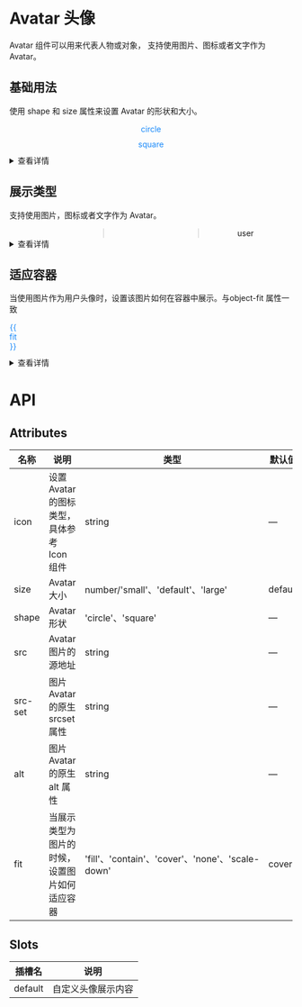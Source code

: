 <script lang="ts" setup>
import { reactive, toRefs } from 'vue'

const state1 = reactive({
  circleUrl:
    'https://cube.elemecdn.com/3/7c/3ea6beec64369c2642b92c6726f1epng.png',
  squareUrl:
    'https://cube.elemecdn.com/9/c2/f0ee8a3c7c9638a54940382568c9dpng.png',
  sizeList: ['small', '', 'large'] as const,
})

const { circleUrl, squareUrl, sizeList } = toRefs(state1)

const state2 = reactive({
  fits: ['fill', 'contain', 'cover', 'none', 'scale-down'],
  url: 'https://fuss10.elemecdn.com/e/5d/4a731a90594a4af544c0c25941171jpeg.jpeg',
})

const { fits, url } = toRefs(state2)
</script>

# Avatar 头像

Avatar 组件可以用来代表人物或对象， 支持使用图片、图标或者文字作为 Avatar。

## 基础用法
使用 shape 和 size 属性来设置 Avatar 的形状和大小。

<div class="example">
  <vi-row class="demo-avatar demo-basic">
    <vi-col :span="12">
      <div class="sub-title">circle</div>
      <div class="demo-basic--circle">
        <div class="block">
          <vi-avatar :size="50" :src="circleUrl" />
        </div>
        <div v-for="size in sizeList" :key="size" class="block">
          <vi-avatar :size="size" :src="circleUrl" />
        </div>
      </div>
    </vi-col>
    <vi-col :span="12">
      <div class="sub-title">square</div>
      <div class="demo-basic--circle">
        <div class="block">
          <vi-avatar shape="square" :size="50" :src="squareUrl" />
        </div>
        <div v-for="size in sizeList" :key="size" class="block">
          <vi-avatar shape="square" :size="size" :src="squareUrl" />
        </div>
      </div>
    </vi-col>
  </vi-row>
</div>

<style scoped>
.demo-basic {
  text-align: center;
}
.demo-basic .sub-title {
  margin-bottom: 10px;
  font-size: 14px;
  color: #1989fa;
}
.demo-basic .demo-basic--circle,
.demo-basic .demo-basic--square {
  display: flex;
  justify-content: space-between;
  align-items: center;
}
.demo-basic .block:not(:last-child) {
  border-right: 1px solid #ccc;
}
.demo-basic .block {
  flex: 1;
}
.demo-basic .vi-col:not(:last-child) {
  border-right: 1px solid #ccc;
}
</style>

<details>
<summary>查看详情</summary>

``` vue
<template>
  <vi-row class="demo-avatar demo-basic">
    <vi-col :span="12">
      <div class="sub-title">circle</div>
      <div class="demo-basic--circle">
        <div class="block">
          <vi-avatar :size="50" :src="circleUrl" />
        </div>
        <div v-for="size in sizeList" :key="size" class="block">
          <vi-avatar :size="size" :src="circleUrl" />
        </div>
      </div>
    </vi-col>
    <vi-col :span="12">
      <div class="sub-title">square</div>
      <div class="demo-basic--circle">
        <div class="block">
          <vi-avatar shape="square" :size="50" :src="squareUrl" />
        </div>
        <div v-for="size in sizeList" :key="size" class="block">
          <vi-avatar shape="square" :size="size" :src="squareUrl" />
        </div>
      </div>
    </vi-col>
  </vi-row>
</template>

<script lang="ts" setup>
import { reactive, toRefs } from 'vue'

const state = reactive({
  circleUrl:
    'https://cube.elemecdn.com/3/7c/3ea6beec64369c2642b92c6726f1epng.png',
  squareUrl:
    'https://cube.elemecdn.com/9/c2/f0ee8a3c7c9638a54940382568c9dpng.png',
  sizeList: ['small', '', 'large'] as const,
})

const { circleUrl, squareUrl, sizeList } = toRefs(state)
</script>

<style scoped>
  .demo-basic {
    text-align: center;
  }
  .demo-basic .sub-title {
    margin-bottom: 10px;
    font-size: 14px;
    color: #ececec;
  }
  .demo-basic .demo-basic--circle,
  .demo-basic .demo-basic--square {
    display: flex;
    justify-content: space-between;
    align-items: center;
  }
  .demo-basic .block:not(:last-child) {
    border-right: 1px solid #ccc;
  }
  .demo-basic .block {
    flex: 1;
  }
  .demo-basic .vi-col:not(:last-child) {
    border-right: 1px solid #ccc;
  }
</style>
```
</details>

## 展示类型
支持使用图片，图标或者文字作为 Avatar。

<div class="example">
  <div class="demo-type">
    <div>
      <vi-avatar icon="user" />
    </div>
    <div>
      <vi-avatar
        src="https://cube.elemecdn.com/0/88/03b0d39583f48206768a7534e55bcpng.png"
      />
    </div>
    <div>
      <vi-avatar> user </vi-avatar>
    </div>
  </div>
</div>

<style scoped>
.demo-type {
  display: flex;
}
.demo-type > div {
  flex: 1;
  text-align: center;
}

.demo-type > div:not(:last-child) {
  border-right: 1px solid #ccc;
}
</style>

<details>
<summary>查看详情</summary>

``` vue
<template>
  <div class="demo-type">
    <div>
      <vi-avatar icon="user" />
    </div>
    <div>
      <vi-avatar
        src="https://cube.elemecdn.com/0/88/03b0d39583f48206768a7534e55bcpng.png"
      />
    </div>
    <div>
      <vi-avatar> user </vi-avatar>
    </div>
  </div>
</template>

<style scoped>
.demo-type {
  display: flex;
}
.demo-type > div {
  flex: 1;
  text-align: center;
}

.demo-type > div:not(:last-child) {
  border-right: 1px solid #ccc;
}
</style>
```
</details>

## 适应容器
当使用图片作为用户头像时，设置该图片如何在容器中展示。与object-fit 属性一致

<div class="example">
  <div class="demo-fit">
    <div v-for="fit in fits" :key="fit" class="block">
      <span class="title">{{ fit }}</span>
      <vi-avatar shape="square" :size="100" :fit="fit" :src="url" />
    </div>
  </div>
</div>

<style scoped>
.demo-fit {
  display: flex;
  text-align: center;
  justify-content: space-between;
}
.demo-fit .block {
  flex: 1;
  display: flex;
  flex-direction: column;
  flex-grow: 0;
}

.demo-fit .title {
  margin-bottom: 10px;
  font-size: 14px;
  color: #1989fa;
}
</style>


<details>
<summary>查看详情</summary>

``` vue
<template>
   <div class="demo-fit">
    <div v-for="fit in fits" :key="fit" class="block">
      <span class="title">{{ fit }}</span>
      <vi-avatar shape="square" :size="100" :fit="fit" :src="url" />
    </div>
  </div>
</template>

<script lang="ts" setup>
import { reactive, toRefs } from 'vue'

const state = reactive({
  fits: ['fill', 'contain', 'cover', 'none', 'scale-down'],
  url: 'https://fuss10.elemecdn.com/e/5d/4a731a90594a4af544c0c25941171jpeg.jpeg',
})

const { fits, url } = toRefs(state)
</script>

<style scoped>
.demo-fit {
  display: flex;
  text-align: center;
  justify-content: space-between;
}
.demo-fit .block {
  flex: 1;
  display: flex;
  flex-direction: column;
  flex-grow: 0;
}

.demo-fit .title {
  margin-bottom: 10px;
  font-size: 14px;
  color: #1989fa;
}
</style>
```
</details>

# API

## Attributes
| 名称 |	说明 |	类型 |	默认值 |
|-----|-------|-------|--------|
| icon | 设置 Avatar 的图标类型，具体参考 Icon 组件	  |  string  |  —  |
| size  |  Avatar 大小    | number/'small'、'default'、'large' | default  |
| shape  | Avatar 形状  | 'circle'、'square' |  —  |
| src | Avatar 图片的源地址 | string |   —   |
| src-set  | 图片 Avatar 的原生 srcset 属性 | string |  —  |
| alt  | 图片 Avatar 的原生 alt 属性 | string |  —  |
| fit  | 当展示类型为图片的时候，设置图片如何适应容器 | 'fill'、'contain'、'cover'、'none'、'scale-down' |  cover  |

## Slots
| 插槽名 |	说明 |
|-------|--------|
| default |	自定义头像展示内容 |